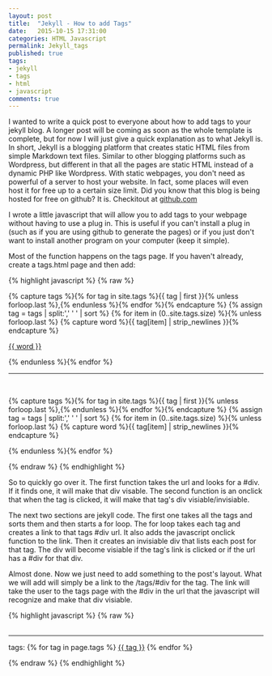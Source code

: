 ```yaml
---
layout: post
title:  "Jekyll - How to add Tags"
date:   2015-10-15 17:31:00
categories: HTML Javascript
permalink: Jekyll_tags
published: true
tags:
- jekyll
- tags
- html
- javascript
comments: true
---
```

I wanted to write a quick post to everyone about how to add tags to your jekyll blog.  A longer post will be coming as soon as the whole template is complete, but for now I will just give a quick explanation as to what Jekyll is.  In short, Jekyll is a blogging platform that creates static HTML files from simple Markdown text files.  Similar to other blogging platforms such as Wordpress, but different in that all the pages are static HTML instead of a dynamic PHP like Wordpress.  With static webpages, you don't need as powerful of a server to host your website.  In fact, some places will even host it for free up to a certain size limit.  Did you know that this blog is being hosted for free on github?  It is.  Checkitout at [github.com](https://github.com/7blink/blog)

I wrote a little javascript that will allow you to add tags to your webpage without having to use a plug in.  This is useful if you can't install a plug in (such as if you are using github to generate the pages) or if you just don't want to install another program on your computer (keep it simple).  

Most of the function happens on the tags page.  If you haven't already, create a tags.html page and then add:

{% highlight javascript %}
{% raw  %}
<script type="text/javascript">
// take the url #div and make that display visable
window.onload = function() {
  var url_arr = document.URL.split('#');
      page    = url_arr[url_arr.length - 1];
      document.getElementById(page).style.display="block";
}

// on click, switch that div between visiable and invisiable
function toggle_visibility(id) {
   var tag = document.getElementById(id);
   if(tag.style.display == 'block')
      tag.style.display = 'none';
   else
      tag.style.display = 'block';
}
</script>
<!-- Create a list of all the tags and loop through one at a time -->
<div class="tags_page"><p>
{% capture tags %}{% for tag in site.tags %}{{ tag | first }}{% unless forloop.last %},{% endunless %}{% endfor %}{% endcapture %}
{% assign tag = tags | split:',' ' ' | sort %}
{% for item in (0..site.tags.size) %}{% unless forloop.last %}
{% capture word %}{{ tag[item] | strip_newlines  }}{% endcapture %}

<!-- For each tag, create an invisiable div with each tag's posts.  Also add onclick toggle. -->
<a href="#{{ word }}" onclick="toggle_visibility('{{ word }}');">{{ word }}</a>

{% endunless %}{% endfor %}
</p>
</div>
<hr id="line"> <br />
<div class="tags_page"><p>
{% capture tags %}{% for tag in site.tags %}{{ tag | first }}{% unless forloop.last %},{% endunless %}{% endfor %}{% endcapture %}
{% assign tag = tags | split:',' ' ' | sort %}
{% for item in (0..site.tags.size) %}{% unless forloop.last %}
{% capture word %}{{ tag[item] | strip_newlines  }}{% endcapture %}

<!-- For each tag, create an invisiable div with each tag's posts.  Also add onclick toggle. -->
<div id="{{ word }}" style="display:none">
<ul>
{% for post in site.tags[word] %}{% if post.title != null %}
<li><span>{{ post.date | date: "%b %d" }}</span>» <a href="{{ site.baseurl}}{{ post.url }}">{{ post.title }}</a></li>
<hr id="line">
{% endif %}{% endfor %}
</ul>
</div>
{% endunless %}{% endfor %}
</p>
</div>
{% endraw %}
{% endhighlight %}

So to quickly go over it.  The first function takes the url and looks for a #div.  If it finds one, it will make that div visable.  The second function is an onclick that when the tag is clicked, it will make that tag's div visiable/invisiable.

The next two sections are jekyll code.  The first one takes all the tags and sorts them and then starts a for loop.  The for loop takes each tag and creates a link to that tags #div url.  It also adds the javascript onclick function to the link.  Then it creates an invisiable div that lists each post for that tag.  The div will become visiable if the tag's link is clicked or if the url has a #div for that div.

Almost done.  Now we just need to add something to the post's layout.  What we will add will simply be a link to the /tags/#div for the tag.  The link will take the user to the tags page with the #div in the url that the javascript will recognize and make that div visiable.

{% highlight javascript %}
{% raw %}
<br> <br>
<hr id="line">
<p>tags:
{% for tag in page.tags %}
    <a href="/tags/#{{ tag }}">{{ tag }}</a>
{% endfor %}
</p>
{% endraw %}
{% endhighlight %}
